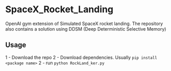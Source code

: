 # SpaceX_Rocket_Landing
OpenAI gym extension of Simulated SpaceX rocket landing. The repository also contains a solution using DDSM (Deep Deterministic Selective Memory)

## Usage
1 - Download the repo
2 - Download dependencies. Usually `pip install <package name>`
2 - run `python RockLand_ker.py`

